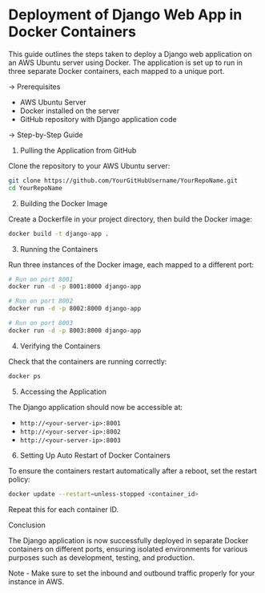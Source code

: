 # Deployment of Django Web App in Docker Containers

This guide outlines the steps taken to deploy a Django web application on an AWS Ubuntu server using Docker. The application is set up to run in three separate Docker containers, each mapped to a unique port.

-> Prerequisites

- AWS Ubuntu Server
- Docker installed on the server
- GitHub repository with Django application code

-> Step-by-Step Guide

1. Pulling the Application from GitHub

Clone the repository to your AWS Ubuntu server:

```bash
git clone https://github.com/YourGitHubUsername/YourRepoName.git
cd YourRepoName
```

2. Building the Docker Image

Create a Dockerfile in your project directory, then build the Docker image:

```bash
docker build -t django-app .
```

3. Running the Containers

Run three instances of the Docker image, each mapped to a different port:

```bash
# Run on port 8001
docker run -d -p 8001:8000 django-app

# Run on port 8002
docker run -d -p 8002:8000 django-app

# Run on port 8003
docker run -d -p 8003:8000 django-app
```

4. Verifying the Containers

Check that the containers are running correctly:

```bash
docker ps
```

5. Accessing the Application

The Django application should now be accessible at:

- `http://<your-server-ip>:8001`
- `http://<your-server-ip>:8002`
- `http://<your-server-ip>:8003`

6. Setting Up Auto Restart of Docker Containers

To ensure the containers restart automatically after a reboot, set the restart policy:

```bash
docker update --restart=unless-stopped <container_id>
```

Repeat this for each container ID.

Conclusion

The Django application is now successfully deployed in separate Docker containers on different ports, ensuring isolated environments for various purposes such as development, testing, and production.

Note - Make sure to set the inbound and outbound traffic properly for your instance in AWS.
